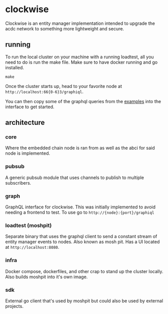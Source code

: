 # clockwise

Clockwise is an entity manager implementation intended to upgrade the acdc network to something more lightweight and secure.

## running

To run the local cluster on your machine with a running loadtest, all you need to do is run the make file. Make sure to have docker running and go installed.

```
make
```

Once the cluster starts up, head to your favorite node at `http://localhost:66{0-6}3/graphiql`.

You can then copy some of the graphql queries from the [examples](./examples/movies.gql) into the interface to get started.

## architecture

### core

Where the embedded chain node is ran from as well as the abci for said node is implemented.

### pubsub

A generic pubsub module that uses channels to publish to multiple subscribers.

### graph

GraphQL interface for clockwise. This was initially implemented to avoid needing a frontend to test. To use go to `http://{node}:{port}/graphiql`

### loadtest (moshpit)

Separate binary that uses the graphql client to send a constant stream of entity manager events to nodes. Also known as mosh pit. Has a UI located at `http://localhost:8080`.

### infra

Docker compose, dockerfiles, and other crap to stand up the cluster locally. Also builds moshpit into it's own image.

### sdk

External go client that's used by moshpit but could also be used by external projects.
